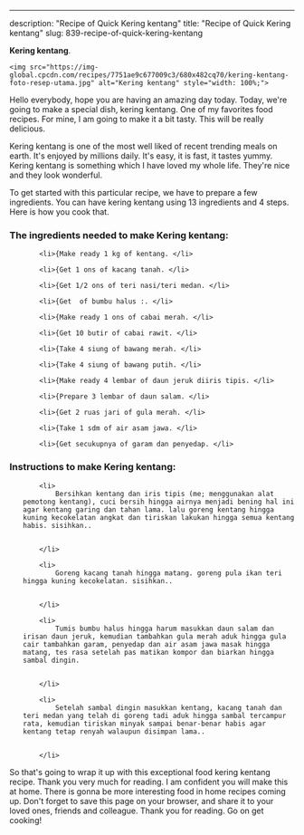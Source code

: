 ---
description: "Recipe of Quick Kering kentang"
title: "Recipe of Quick Kering kentang"
slug: 839-recipe-of-quick-kering-kentang

<p>
	<strong>Kering kentang</strong>. 
	
</p>
<p>
	
	<img src="https://img-global.cpcdn.com/recipes/7751ae9c677009c3/680x482cq70/kering-kentang-foto-resep-utama.jpg" alt="Kering kentang" style="width: 100%;">
	
	
</p>
<p>
	Hello everybody, hope you are having an amazing day today. Today, we're going to make a special dish, kering kentang. One of my favorites food recipes. For mine, I am going to make it a bit tasty. This will be really delicious.
</p>
	
<p>
	
</p>
<p>
	Kering kentang is one of the most well liked of recent trending meals on earth. It's enjoyed by millions daily. It's easy, it is fast, it tastes yummy. Kering kentang is something which I have loved my whole life. They're nice and they look wonderful.
</p>

<p>
To get started with this particular recipe, we have to prepare a few ingredients. You can have kering kentang using 13 ingredients and 4 steps. Here is how you cook that.
</p>

<h3>The ingredients needed to make Kering kentang:</h3>

<ol>
	
		<li>{Make ready 1 kg of kentang. </li>
	
		<li>{Get 1 ons of kacang tanah. </li>
	
		<li>{Get 1/2 ons of teri nasi/teri medan. </li>
	
		<li>{Get  of bumbu halus :. </li>
	
		<li>{Make ready 1 ons of cabai merah. </li>
	
		<li>{Get 10 butir of cabai rawit. </li>
	
		<li>{Take 4 siung of bawang merah. </li>
	
		<li>{Take 4 siung of bawang putih. </li>
	
		<li>{Make ready 4 lembar of daun jeruk diiris tipis. </li>
	
		<li>{Prepare 3 lembar of daun salam. </li>
	
		<li>{Get 2 ruas jari of gula merah. </li>
	
		<li>{Take 1 sdm of air asam jawa. </li>
	
		<li>{Get secukupnya of garam dan penyedap. </li>
	
</ol>
<p>
	
</p>

<h3>Instructions to make Kering kentang:</h3>

<ol>
	
		<li>
			Bersihkan kentang dan iris tipis (me; menggunakan alat pemotong kentang), cuci bersih hingga airnya menjadi bening hal ini agar kentang garing dan tahan lama. lalu goreng kentang hingga kuning kecokelatan angkat dan tiriskan lakukan hingga semua kentang habis. sisihkan..
			
			
		</li>
	
		<li>
			Goreng kacang tanah hingga matang. goreng pula ikan teri hingga kuning kecokelatan. sisihkan..
			
			
		</li>
	
		<li>
			Tumis bumbu halus hingga harum masukkan daun salam dan irisan daun jeruk, kemudian tambahkan gula merah aduk hingga gula cair tambahkan garam, penyedap dan air asam jawa masak hingga matang, tes rasa setelah pas matikan kompor dan biarkan hingga sambal dingin.
			
			
		</li>
	
		<li>
			Setelah sambal dingin masukkan kentang, kacang tanah dan teri medan yang telah di goreng tadi aduk hingga sambal tercampur rata, kemudian tiriskan minyak sampai benar-benar habis agar kentang tetap renyah walaupun disimpan lama..
			
			
		</li>
	
</ol>

<p>
	
</p>

<p>
	So that's going to wrap it up with this exceptional food kering kentang recipe. Thank you very much for reading. I am confident you will make this at home. There is gonna be more interesting food in home recipes coming up. Don't forget to save this page on your browser, and share it to your loved ones, friends and colleague. Thank you for reading. Go on get cooking!
</p>
